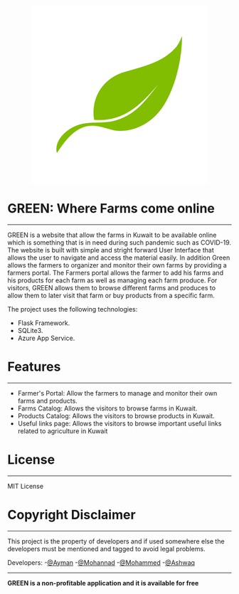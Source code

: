 <p align="center">
  <img  width="400" height="400" src="static/logo3.png" align="center">
</p>

# GREEN: Where Farms come online
<hr>

GREEN is a website that allow the farms in Kuwait to be available online which is something that is in need during such pandemic such as COVID-19. The website is built with simple and stright forward User Interface that allows the user to navigate and access the material easily. In addition Green allows the farmers to organizer and monitor their own farms by providing a farmers portal. The Farmers portal allows the farmer to add his farms and his products for each farm as well as managing each farm produce. For visitors, GREEN allows them to browse different farms and produces to allow them to later visit that farm or buy products from a specific farm.

The project uses the following technologies:
  - Flask Framework.
  - SQLite3.
  - Azure App Service.

# Features
<hr>

  - Farmer's Portal: Allow the farmers to manage and monitor their own farms and products.
  - Farms Catalog: Allows the visitors to browse farms in Kuwait.
  - Products Catalog: Allows the visitors to browse products in Kuwait.
  - Useful links page: Allows the visitors to browse important useful links related to agriculture in Kuwait

# License
<hr>

MIT License

# Copyright Disclaimer
<hr>

This project is the property of  developers and if used somewhere else the developers must be mentioned and tagged to avoid legal problems.

Developers:
-[@Ayman](https://github.com/AymanKandil)
-[@Mohannad](https://github.com/MohannedOdeh)
-[@Mohammed](https://github.com/Xemonz-Mo)
-[@Ashwaq](https://github.com/Ashwaq85)

<hr>

**GREEN is a non-profitable application and it is available for free**

